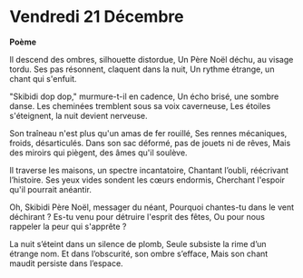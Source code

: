 # Vendredi 21 Décembre

**Poème**

Il descend des ombres, silhouette distordue,
Un Père Noël déchu, au visage tordu.
Ses pas résonnent, claquent dans la nuit,
Un rythme étrange, un chant qui s'enfuit.

"Skibidi dop dop," murmure-t-il en cadence,
Un écho brisé, une sombre danse.
Les cheminées tremblent sous sa voix caverneuse,
Les étoiles s'éteignent, la nuit devient nerveuse.

Son traîneau n'est plus qu'un amas de fer rouillé,
Ses rennes mécaniques, froids, désarticulés.
Dans son sac déformé, pas de jouets ni de rêves,
Mais des miroirs qui piègent, des âmes qu'il soulève.

Il traverse les maisons, un spectre incantatoire,
Chantant l’oubli, réécrivant l’histoire.
Ses yeux vides sondent les cœurs endormis,
Cherchant l'espoir qu'il pourrait anéantir.

Oh, Skibidi Père Noël, messager du néant,
Pourquoi chantes-tu dans le vent déchirant ?
Es-tu venu pour détruire l'esprit des fêtes,
Ou pour nous rappeler la peur qui s'apprête ?

La nuit s’éteint dans un silence de plomb,
Seule subsiste la rime d’un étrange nom.
Et dans l’obscurité, son ombre s’efface,
Mais son chant maudit persiste dans l’espace.